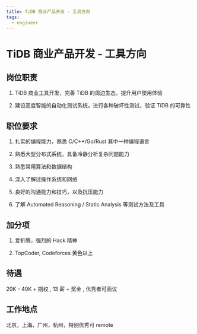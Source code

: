 ```yaml
---
title: TiDB 商业产品开发 - 工具方向
tags:
  - engineer
---
```


# TiDB 商业产品开发 - 工具方向

## 岗位职责

1. TiDB 商业工具开发，完善 TiDB 的周边生态，提升用户使用体验

2. 建设高度智能的自动化测试系统，进行各种破坏性测试，验证 TiDB 的可靠性

## 职位要求

1. 扎实的编程能力，熟悉 C/C++/Go/Rust 其中一种编程语言

2. 熟悉大型分布式系统，具备冷静分析复杂问题能力

3. 熟悉常用算法和数据结构

4. 深入了解过操作系统和网络

5. 良好的沟通能力和技巧，以及抗压能力

6. 了解 Automated Reasoning / Static Analysis 等测试方法及工具

## 加分项

1. 爱折腾，强烈的 Hack 精神

2. TopCoder, Codeforces 黄色以上

## 待遇

20K - 40K + 期权 , 13 薪 + 奖金 , 优秀者可面议

## 工作地点

北京，上海，广州，杭州，特别优秀可 remote
